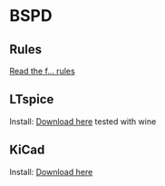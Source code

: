 # BSPD

## Rules
[Read the f... rules](https://www.formulastudent.de/uploads/media/FS-Rules_2017_V1.1.pdf#subsection.4.5.5)

## LTspice

Install:
[Download here](http://www.linear.com/designtools/software/#LTspice)
tested with wine

    
## KiCad

Install: 
[Download here](http://kicad-pcb.org/download/)
